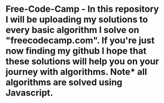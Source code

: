 # Free-Code-Camp - In this repository I will be uploading my solutions to every basic algorithm I solve on "freecodecamp.com". If you're just now finding my github I hope that these solutions will help you on your journey with algorithms. Note* all algorithms are solved using Javascript.
